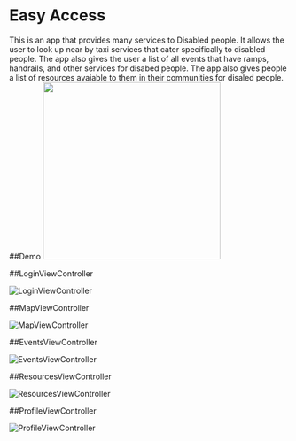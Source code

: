 # Easy Access 

This is an app that provides many services to Disabled people. It allows the user to look up near by taxi services that cater specifically to disabled people. The app also gives the user a list of all events that have ramps, handrails, and other services for disabed people. The app also gives people a list of resources avaiable to them in their communities for disaled people.                                                                                                                                                                                                                                                                                                                                                                                                                                                                                           
##Demo
<img src="https://github.com/karen-fuentes/AC3.2-groupOne-disabilities/blob/master/Images/sightRun.mov" width="320" />


##LoginViewController

![LoginViewController](./Images/LoginViewController.jpeg)

##MapViewController

![MapViewController](./Images/MapViewController.jpeg)

##EventsViewController

![EventsViewController](./Images/EventViewController.jpeg)


##ResourcesViewController

![ResourcesViewController](./Images/ResourcesViewController.jpeg)

##ProfileViewController

![ProfileViewController](./Images/ProfileViewController.jpeg)

